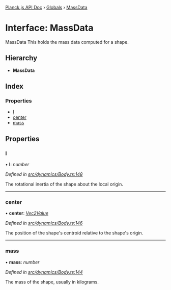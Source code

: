 [Planck.js API Doc](../README.md) › [Globals](../globals.md) › [MassData](massdata.md)

# Interface: MassData

MassData This holds the mass data computed for a shape.

## Hierarchy

* **MassData**

## Index

### Properties

* [I](massdata.md#i)
* [center](massdata.md#center)
* [mass](massdata.md#mass)

## Properties

###  I

• **I**: *number*

*Defined in [src/dynamics/Body.ts:148](https://github.com/shakiba/planck.js/blob/ae24904/src/dynamics/Body.ts#L148)*

The rotational inertia of the shape about the local origin.

___

###  center

• **center**: *[Vec2Value](vec2value.md)*

*Defined in [src/dynamics/Body.ts:146](https://github.com/shakiba/planck.js/blob/ae24904/src/dynamics/Body.ts#L146)*

The position of the shape's centroid relative to the shape's origin.

___

###  mass

• **mass**: *number*

*Defined in [src/dynamics/Body.ts:144](https://github.com/shakiba/planck.js/blob/ae24904/src/dynamics/Body.ts#L144)*

The mass of the shape, usually in kilograms.
